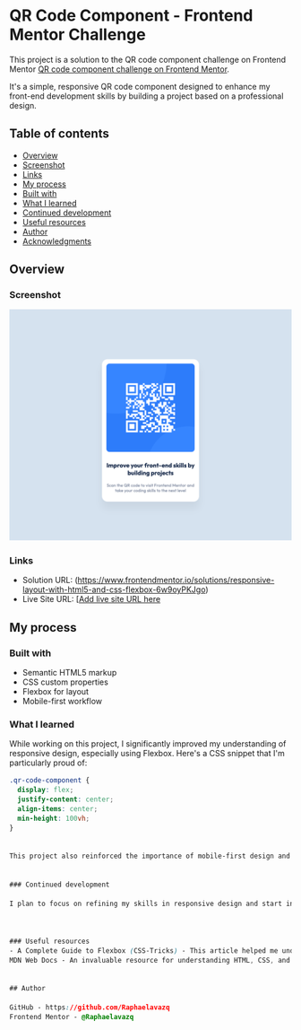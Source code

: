 # QR Code Component - Frontend Mentor Challenge

This project is a solution to the QR code component challenge on Frontend Mentor [QR code component challenge on Frontend Mentor](https://www.frontendmentor.io/challenges/qr-code-component-iux_sIO_H).

It's a simple, responsive QR code component designed to enhance my front-end development skills by building a project based on a professional design.



## Table of contents

- [Overview](#overview)
- [Screenshot](#screenshot)
- [Links](#links)
- [My process](#my-process)
- [Built with](#built-with)
- [What I learned](#what-i-learned)
- [Continued development](#continued-development)
- [Useful resources](#useful-resources)
- [Author](#author)
- [Acknowledgments](#acknowledgments)


## Overview

### Screenshot

![](screenshot-my-solution.png)

 

### Links

- Solution URL: (https://www.frontendmentor.io/solutions/responsive-layout-with-html5-and-css-flexbox-6w9oyPKJgo)
- Live Site URL: [[Add live site URL here](https://your-live-site-url.com](https://qr-code-f2s.pages.dev/))

## My process

### Built with
- Semantic HTML5 markup
- CSS custom properties
- Flexbox for layout
- Mobile-first workflow


### What I learned

While working on this project, I significantly improved my understanding of responsive design, especially using Flexbox. Here's a CSS snippet that I'm particularly proud of:


```css
.qr-code-component {
  display: flex;
  justify-content: center;
  align-items: center;
  min-height: 100vh;
}


This project also reinforced the importance of mobile-first design and how to effectively use media queries to adapt the layout for larger screens.


### Continued development

I plan to focus on refining my skills in responsive design and start incorporating more complex JavaScript interactions in future projects. Additionally, I'm interested in exploring CSS Grid and modern layout techniques.



### Useful resources
- A Complete Guide to Flexbox (CSS-Tricks) - This article helped me understand how to use Flexbox to create flexible and responsive layouts.
MDN Web Docs - An invaluable resource for understanding HTML, CSS, and JavaScript basics and advanced topics.


## Author

GitHub - https://github.com/Raphaelavazq
Frontend Mentor - @Raphaelavazq





